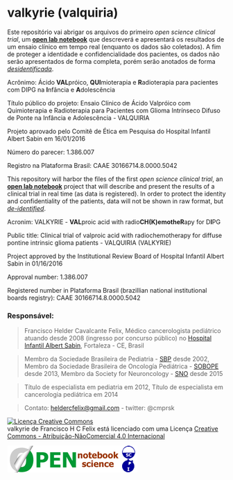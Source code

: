# valkyrie (valquiria)

Este repositório vai abrigar os arquivos do primeiro *open science clinical trial*, um [**open lab notebook**](https://en.wikipedia.org/wiki/Open_notebook_science) que descreverá e apresentará os resultados de um ensaio clínico em tempo real (enquanto os dados são coletados). A fim de proteger a identidade e confidencialidade dos pacientes, os dados não serão apresentados de forma completa, porém serão anotados de forma [*desidentificada*](https://en.wikipedia.org/wiki/De-identification).

Acrônimo: Ácido **VAL**próico, **QUI**mioterapia e **R**adioterapia para pacientes com DIPG na **I**nfância e **A**dolescência

Título público do projeto: Ensaio Clínico de Ácido Valpróico com Quimioterapia e Radioterapia para Pacientes com Glioma Intrínseco Difuso de Ponte na Infância e Adolescência - VALQUIRIA

Projeto aprovado pelo Comitê de Ética em Pesquisa do Hospital Infantil Albert Sabin em 16/01/2016

Número do parecer: 1.386.007

Registro na Plataforma Brasil: CAAE 30166714.8.0000.5042

This repository will harbor the files of the first *open science clinical trial*, an [**open lab notebook**](https://en.wikipedia.org/wiki/Open_notebook_science) project that will describe and present the results of a clinical trial in real time (as data is registered). In order to protect the identity and confidentiality of the patients, data will not be shown in raw format, but [*de-identified*](https://en.wikipedia.org/wiki/De-identification).

Acronim: VALKYRIE - **VAL**proic acid with radio**CH(K)**emothe**R**apy for D**I**PG

Public title: Clinical trial of valproic acid with radiochemotherapy for diffuse pontine intrinsic glioma patients - VALQUIRIA (VALKYRIE)

Project approved by the Institutional Review Board of Hospital Infantil Albert Sabin in 01/16/2016

Approval number: 1.386.007

Registered number in Plataforma Brasil (brazillian national institutional boards registry): CAAE 30166714.8.0000.5042

### Responsável: 
> Francisco Helder Cavalcante Felix,
> Médico cancerologista pediátrico
> atuando desde 2008 (ingresso por concurso público) no [Hospital Infantil Albert Sabin](http://www.hias.ce.gov.br), Fortaleza - CE, Brasil

> Membro da Sociedade Brasileira de Pediatria - [SBP](http://www.sbp.com.br) desde 2002,
> Membro da Sociedade Brasileira de Oncología Pediátrica - [SOBOPE](http://www.sobope.org.br) desde 2013,
> Membro da Society for Neuroncology - [SNO](http://soc-neuro-onc.org) desde 2015

> Título de especialista em pediatria em 2012,
> Título de especialista em cancerologia pediátrica em 2014

> Contato: heldercfelix@gmail.com - twitter: @cmprsk

<a rel="license" href="http://creativecommons.org/licenses/by-nc/4.0/"><img alt="Licença Creative Commons" style="border-width:0" src="https://i.creativecommons.org/l/by-nc/4.0/88x31.png" /></a><br /><span xmlns:dct="http://purl.org/dc/terms/" href="http://purl.org/dc/dcmitype/Text" property="dct:title" rel="dct:type">valkyrie</span> de <span xmlns:cc="http://creativecommons.org/ns#" property="cc:attributionName">Francisco H C Felix</span> está licenciado com uma Licença <a rel="license" href="http://creativecommons.org/licenses/by-nc/4.0/">Creative Commons - Atribuição-NãoComercial 4.0 Internacional</a>

![logo](https://github.com/cmprsk/valkyrie/blob/master/opennsSCI.png)

